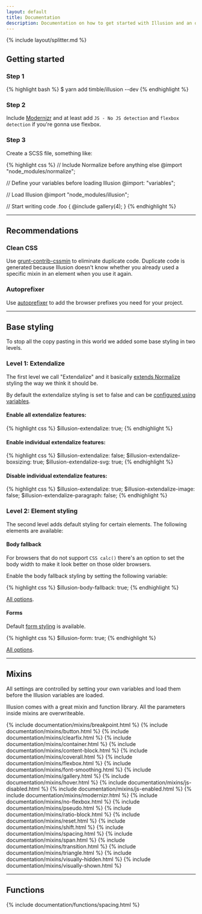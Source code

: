 ```yaml
---
layout: default
title: Documentation
description: Documentation on how to get started with Illusion and an overview of available functions, mixins and styling.
---
```


{% include layout/splitter.md %}

## Getting started

### Step 1

{% highlight bash %}
$ yarn add timble/illusion --dev
{% endhighlight %}

### Step 2

Include [Modernizr](https://modernizr.com/) and at least add `JS - No JS detection` and `flexbox detection` if you're gonna use flexbox.

### Step 3

Create a SCSS file, something like:

{% highlight css %}
// Include Normalize before anything else
@import "node_modules/normalize";

// Define your variables before loading Illusion
@import: "variables";

// Load Illusion
@import "node_modules/illusion";

// Start writing code
.foo {
  @include gallery(4);
}
{% endhighlight %}

---

## Recommendations

### Clean CSS

Use [grunt-contrib-cssmin](https://github.com/gruntjs/grunt-contrib-cssmin) to eliminate duplicate code. Duplicate code is generated because Illusion doesn't know whether you already used a specific mixin in an element when you use it again.

### Autoprefixer

Use [autoprefixer](https://github.com/nDmitry/grunt-autoprefixer) to add the browser prefixes you need for your project.

---

## Base styling

To stop all the copy pasting in this world we added some base styling in two levels.

### Level 1: Extendalize

The first level we call "Extendalize" and it basically [extends Normalize](https://github.com/timble/illusion/tree/master/scss/atoms) styling the way we think it should be.

By default the extendalize styling is set to false and can be [configured using variables](https://github.com/timble/illusion/blob/master/scss/tools/variables/_extendalize.scss).

#### Enable all extendalize features:

{% highlight css %}
$illusion-extendalize: true;
{% endhighlight %}

#### Enable individual extendalize features:

{% highlight css %}
$illusion-extendalize: false;
$illusion-extendalize-boxsizing: true;
$illusion-extendalize-svg: true;
{% endhighlight %}

#### Disable individual extendalize features:

{% highlight css %}
$illusion-extendalize: true;
$illusion-extendalize-image: false;
$illusion-extendalize-paragraph: false;
{% endhighlight %}

### Level 2: Element styling

The second level adds default styling for certain elements. The following elements are available:

#### Body fallback

For browsers that do not support `CSS calc()` there's an option to set the body width to make it look better on those older browsers.

Enable the body fallback styling by setting the following variable:

{% highlight css %}
$illusion-body-fallback: true;
{% endhighlight %}

[All options](https://github.com/timble/illusion/blob/master/scss/tools/variables/_body-fallback.scss).

#### Forms

Default [form styling](/examples/#form) is available.

{% highlight css %}
$illusion-form: true;
{% endhighlight %}

[All options](https://github.com/timble/illusion/blob/master/scss/tools/variables/_form.scss).

---

## Mixins

All settings are controlled by setting your own variables and load them before the Illusion variables are loaded.

Illusion comes with a great mixin and function library. All the parameters inside mixins are overwriteable.

{% include documentation/mixins/breakpoint.html %}
{% include documentation/mixins/button.html %}
{% include documentation/mixins/clearfix.html %}
{% include documentation/mixins/container.html %}
{% include documentation/mixins/content-block.html %}
{% include documentation/mixins/coverall.html %}
{% include documentation/mixins/flexbox.html %}
{% include documentation/mixins/font-smoothing.html %}
{% include documentation/mixins/gallery.html %}
{% include documentation/mixins/hover.html %}
{% include documentation/mixins/js-disabled.html %}
{% include documentation/mixins/js-enabled.html %}
{% include documentation/mixins/modernizr.html %}
{% include documentation/mixins/no-flexbox.html %}
{% include documentation/mixins/pseudo.html %}
{% include documentation/mixins/ratio-block.html %}
{% include documentation/mixins/reset.html %}
{% include documentation/mixins/shift.html %}
{% include documentation/mixins/spacing.html %}
{% include documentation/mixins/span.html %}
{% include documentation/mixins/transition.html %}
{% include documentation/mixins/triangle.html %}
{% include documentation/mixins/visually-hidden.html %}
{% include documentation/mixins/visually-shown.html %}

---

## Functions

{% include documentation/functions/spacing.html %}
